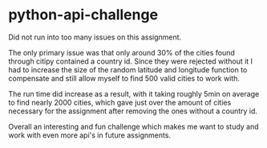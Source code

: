 # python-api-challenge

Did not run into too many issues on this assignment.

The only primary issue was that only around 30% of the cities found through citipy contained a country id. Since they were rejected without it I had to increase the size of the random latitude and longitude function to compensate and still allow myself to find 500 valid cities to work with.

The run time did increase as a result, with it taking roughly 5min on average to find nearly 2000 cities, which gave just over the amount of cities necessary for the assignment after removing the ones without a country id.

Overall an interesting and fun challenge which makes me want to study and work with even more api's in future assignments.